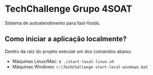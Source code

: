 # TechChallenge Grupo 4SOAT

Sistema de autoatendimento para fast-foods.

## Como iniciar a aplicação localmente?

Dentro da raíz do projeto execute um dos comandos abaixo.

- Máquinas Linux/Mac: `$ ./start-local-linux.sh`
- Máquinas Windows: `c:\TechChallenge start-local-windows.bat`